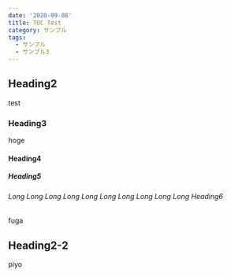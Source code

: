 ```yaml
---
date: '2020-09-08'
title: TOC Test
category: サンプル
tags:
  - サンプル
  - サンプル3
---
```


## Heading2
test

### Heading3
hoge

#### Heading4

##### Heading5

###### Long Long Long Long Long Long Long Long Long Long Heading6
fuga

## Heading2-2
piyo
